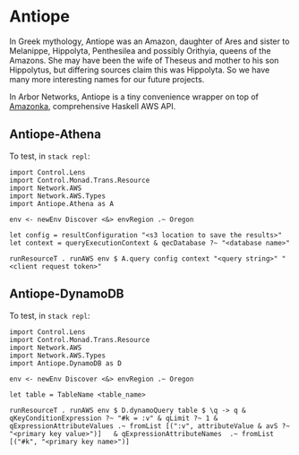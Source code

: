 # Antiope
In Greek mythology, Antiope was an Amazon, daughter of Ares and sister to Melanippe, Hippolyta, Penthesilea and possibly Orithyia, queens of the Amazons. She may have been the wife of Theseus and mother to his son Hippolytus, but differing sources claim this was Hippolyta.
So we have many more interesting names for our future projects.

In Arbor Networks, Antiope is a tiny convenience wrapper on top of [Amazonka](https://hackage.haskell.org/package/amazonka), comprehensive Haskell AWS API.

## Antiope-Athena
To test, in `stack repl`:
```
import Control.Lens
import Control.Monad.Trans.Resource
import Network.AWS
import Network.AWS.Types
import Antiope.Athena as A

env <- newEnv Discover <&> envRegion .~ Oregon

let config = resultConfiguration "<s3 location to save the results>"
let context = queryExecutionContext & qecDatabase ?~ "<database name>"

runResourceT . runAWS env $ A.query config context "<query string>" "<client request token>"
```

## Antiope-DynamoDB
To test, in `stack repl`:
```
import Control.Lens
import Control.Monad.Trans.Resource
import Network.AWS
import Network.AWS.Types
import Antiope.DynamoDB as D

env <- newEnv Discover <&> envRegion .~ Oregon

let table = TableName <table_name>

runResourceT . runAWS env $ D.dynamoQuery table $ \q -> q & qKeyConditionExpression ?~ "#k = :v" & qLimit ?~ 1 & qExpressionAttributeValues .~ fromList [(":v", attributeValue & avS ?~ "<primary key value>")]   & qExpressionAttributeNames  .~ fromList [("#k", "<primary key name>")]
```
